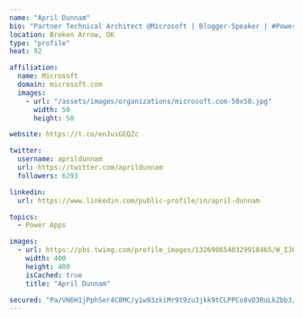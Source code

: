 ```yaml
---
name: "April Dunnam"
bio: "Partner Technical Architect @Microsoft | Blogger-Speaker | #PowerApps, #PowerAutomate, #Office365, #SharePoint | #WIT | #Karaoke Queen"
location: Broken Arrow, OK
type: "profile"
heat: 92

affiliation:
  name: Microsoft
  domain: microsoft.com
  images:
    - url: "/assets/images/organizations/microsoft.com-50x50.jpg"
      width: 50
      height: 50

website: https://t.co/enJuiGEQZc

twitter:
  username: aprildunnam
  url: https://twitter.com/aprildunnam
  followers: 6293

linkedin:
  url: https://www.linkedin.com/public-profile/in/april-dunnam

topics:
  - Power Apps

images:
  - url: https://pbs.twimg.com/profile_images/1326986540329918465/W_IJ6Ih2_400x400.jpg
    width: 400
    height: 400
    isCached: true
    title: "April Dunnam"

secured: "Pa/VH6H1jPphSer4C8MC/y1w93zkiMr9t9zu3jkk9tCLPPCo8vO3RuLkZbb3/LJfQRQ5R2v9PEuq9otRdrn+VSnT0GHquTpp2DeQoMNhpEiNoAX9JB7HdikGMx2XpJAk5v7yJo3diwW9z0d2+hcQ5mhAYFsVkRxePE0DjmVTHGbyblaUpepoJjUa9vccSA6VYVWoxZdobLUTn+iQ/F0rlAUuoC16PbEvp33cbXVRXvrUQLoRhoCwLPjMcSxgmTFfkppspAipCwh1brN83mK3RLHdYMbHkIxoo7sxrnqmSuoZrB2uMIFDrzKnJP/+PRorZRw6piVs5PqfjmlQvrHyp2iOR+bVtaVHzhl2Fko/HhhiSpJKimDMq/cypGra+6bTT2G80w5xMed9CaNS1isiuOrd3SV6ta9+kXZouNzQuGw=;0t41/7D8zUNrfb/KyN8xzw=="
---
```


